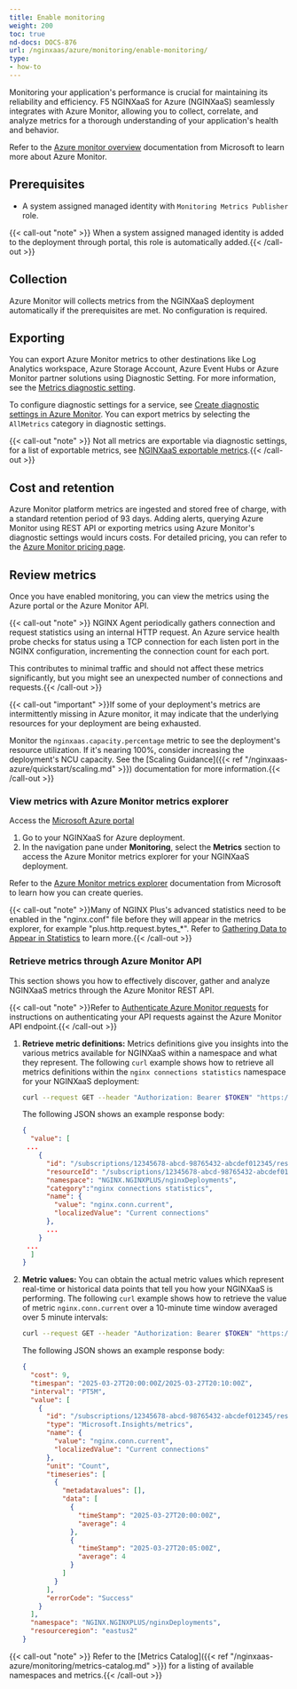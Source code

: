 ```yaml
---
title: Enable monitoring
weight: 200
toc: true
nd-docs: DOCS-876
url: /nginxaas/azure/monitoring/enable-monitoring/
type:
- how-to
---
```


Monitoring your application's performance is crucial for maintaining its reliability and efficiency. F5 NGINXaaS for Azure (NGINXaaS) seamlessly integrates with Azure Monitor, allowing you to collect, correlate, and analyze metrics for a thorough understanding of your application's health and behavior.

Refer to the [Azure monitor overview](https://docs.microsoft.com/en-us/azure/azure-monitor/overview) documentation from Microsoft to learn more about Azure Monitor.

## Prerequisites

- A system assigned managed identity with `Monitoring Metrics Publisher` role.

{{< call-out "note" >}} When a system assigned managed identity is added to the deployment through portal, this role is automatically added.{{< /call-out >}}

## Collection

Azure Monitor will collects metrics from the NGINXaaS deployment automatically if the prerequisites are met. No configuration is required.

## Exporting
You can export Azure Monitor metrics to other destinations like Log Analytics workspace, Azure Storage Account, Azure Event Hubs or Azure Monitor partner solutions using Diagnostic Setting. For more information, see the [Metrics diagnostic setting](https://learn.microsoft.com/en-us/azure/azure-monitor/essentials/diagnostic-settings).

To configure diagnostic settings for a service, see [Create diagnostic settings in Azure Monitor](https://learn.microsoft.com/en-us/azure/azure-monitor/essentials/create-diagnostic-settings). You can export metrics by selecting the `AllMetrics` category in diagnostic settings.

{{< call-out "note" >}} Not all metrics are exportable via diagnostic settings, for a list of exportable metrics, see [NGINXaaS exportable metrics](https://learn.microsoft.com/en-us/azure/azure-monitor/reference/supported-metrics/nginx-nginxplus-nginxdeployments-metrics).{{< /call-out >}}


## Cost and retention
Azure Monitor platform metrics are ingested and stored free of charge, with a standard retention period of 93 days. Adding alerts, querying Azure Monitor using REST API or exporting metrics using Azure Monitor's diagnostic settings would incurs costs. For detailed pricing, you can refer to the [Azure Monitor pricing page](https://azure.microsoft.com/en-us/pricing/details/monitor/).


## Review metrics

Once you have enabled monitoring, you can view the metrics using the Azure portal or the Azure Monitor API.

{{< call-out "note" >}} NGINX Agent periodically gathers connection and request statistics using an internal HTTP request. An Azure service health probe checks for status using a TCP connection for each listen port in the NGINX configuration, incrementing the connection count for each port.

This contributes to minimal traffic and should not affect these metrics significantly, but you might see an unexpected number of connections and requests.{{< /call-out >}}

{{< call-out "important" >}}If some of your deployment's metrics are intermittently missing in Azure monitor, it may indicate that the underlying resources for your deployment are being exhausted.

Monitor the `nginxaas.capacity.percentage` metric to see the deployment's resource utilization. If it's nearing 100%, consider increasing the deployment's NCU capacity. See the [Scaling Guidance]({{< ref "/nginxaas-azure/quickstart/scaling.md" >}}) documentation for more information.{{< /call-out >}}

### View metrics with Azure Monitor metrics explorer

Access the [Microsoft Azure portal](https://portal.azure.com)

1. Go to your NGINXaaS for Azure deployment.
2. In the navigation pane under **Monitoring**, select the **Metrics** section to access the Azure Monitor metrics explorer for your NGINXaaS deployment.

Refer to the [Azure Monitor metrics explorer](https://docs.microsoft.com/en-us/azure/azure-monitor/essentials/metrics-getting-started) documentation from Microsoft to learn how you can create queries.

{{< call-out "note" >}}Many of NGINX Plus's advanced statistics need to be enabled in the "nginx.conf" file before they will appear in the metrics explorer, for example "plus.http.request.bytes_*". Refer to [Gathering Data to Appear in Statistics](https://docs.nginx.com/nginx/admin-guide/monitoring/live-activity-monitoring/#gathering-data-to-appear-in-statistics) to learn more.{{< /call-out >}}

### Retrieve metrics through Azure Monitor API

This section shows you how to effectively discover, gather and analyze NGINXaaS metrics through the Azure Monitor REST API.

{{< call-out "note" >}}Refer to [Authenticate Azure Monitor requests](https://learn.microsoft.com/en-us/azure/azure-monitor/essentials/rest-api-walkthrough?tabs=portal#authenticate-azure-monitor-requests) for instructions on authenticating your API requests against the Azure Monitor API endpoint.{{< /call-out >}}


1. **Retrieve metric definitions:** Metrics definitions give you insights into the various metrics available for NGINXaaS within a namespace and what they represent. The following `curl` example shows how to retrieve all metrics definitions within the `nginx connections statistics` namespace for your NGINXaaS deployment:

   ```bash
   curl --request GET --header "Authorization: Bearer $TOKEN" "https://management.azure.com/subscriptions/12345678-abcd-98765432-abcdef012345/resourceGroups/my-nginx-rg/providers/NGINX.NGINXPLUS/nginxDeployments/my-nginx-dep/providers/microsoft.insights/metricDefinitions?api-version=2024-02-01"
   ```

   The following JSON shows an example response body:

   ```json
   {
     "value": [
   	...
       {
         "id": "/subscriptions/12345678-abcd-98765432-abcdef012345/resourceGroups/my-nginx-rg/providers/NGINX.NGINXPLUS/nginxDeployments/my-nginx-dep/providers/microsoft.insights/metricdefinitions/Nginx Connections Statistics/nginx.conn.current",
         "resourceId": "/subscriptions/12345678-abcd-98765432-abcdef012345/resourceGroups/my-nginx-rg/providers/NGINX.NGINXPLUS/nginxDeployments/my-nginx-deployment",
         "namespace": "NGINX.NGINXPLUS/nginxDeployments",
         "category":"nginx connections statistics",
         "name": {
           "value": "nginx.conn.current",
           "localizedValue": "Current connections"
         },
         ...
       }
   	...
     ]
   }
   ```

2. **Metric values:** You can obtain the actual metric values which represent real-time or historical data points that tell you how your NGINXaaS is performing. The following `curl` example shows how to retrieve the value of metric `nginx.conn.current` over a 10-minute time window averaged over 5 minute intervals:

   ```bash
   curl --request GET --header "Authorization: Bearer $TOKEN" "https://management.azure.com/subscriptions/12345678-abcd-98765432-abcdef012345/resourceGroups/my-nginx-rg/providers/NGINX.NGINXPLUS/nginxDeployments/my-nginx-dep/providers/microsoft.insights/metrics?metricnames=nginx.conn.current&timespan=2025-03-27T20:00:00Z/2025-03-27T20:10:00Z&aggregation=Average&interval=PT5M&api-version=2024-02-01"
   ```

   The following JSON shows an example response body:

   ```json
   {
     "cost": 9,
     "timespan": "2025-03-27T20:00:00Z/2025-03-27T20:10:00Z",
     "interval": "PT5M",
     "value": [
       {
         "id": "/subscriptions/12345678-abcd-98765432-abcdef012345/resourceGroups/my-nginx-rg/providers/NGINX.NGINXPLUS/nginxDeployments/my-nginx-dep/providers/Microsoft.Insights/metrics/nginx.conn.current",
         "type": "Microsoft.Insights/metrics",
         "name": {
           "value": "nginx.conn.current",
           "localizedValue": "Current connections"
         },
         "unit": "Count",
         "timeseries": [
           {
             "metadatavalues": [],
             "data": [
               {
                 "timeStamp": "2025-03-27T20:00:00Z",
                 "average": 4
               },
               {
                 "timeStamp": "2025-03-27T20:05:00Z",
                 "average": 4
               }
             ]
           }
         ],
         "errorCode": "Success"
       }
     ],
     "namespace": "NGINX.NGINXPLUS/nginxDeployments",
     "resourceregion": "eastus2"
   }
   ```

{{< call-out "note" >}} Refer to the [Metrics Catalog]({{< ref "/nginxaas-azure/monitoring/metrics-catalog.md" >}}) for a listing of available namespaces and metrics.{{< /call-out >}}
